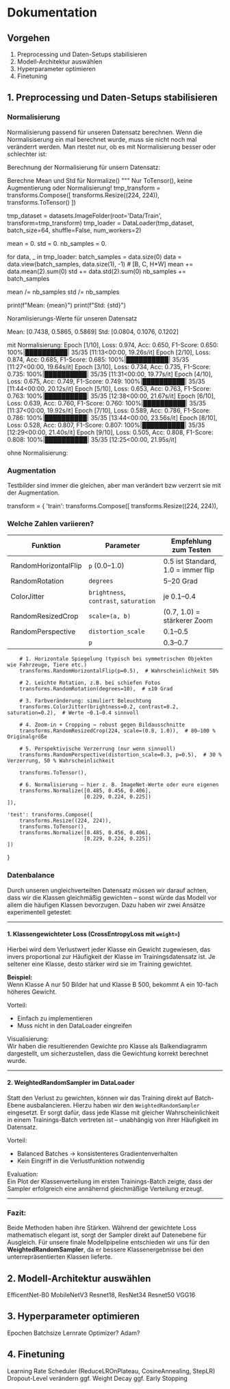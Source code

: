 # Dokumentation
## Vorgehen
1. Preprocessing und Daten-Setups stabilisieren
2. Modell-Architektur auswählen
3. Hyperparameter optimieren
4. Finetuning


## 1. Preprocessing und Daten-Setups stabilisieren
### Normalisierung
Normalisierung passend für unseren Datensatz berechnen. Wenn die Normalisiserung ein mal berechnet wurde, muss sie nicht noch mal veränderrt werden. Man rtestet nur, ob es mit Normalisierung besser oder schlechter ist: 

Berechnung der Normalisierung für unsern Datensatz:

Berechne Mean und Std für Normalize()
"""
 Nur ToTensor(), keine Augmentierung oder Normalisierung!
tmp_transform = transforms.Compose([
    transforms.Resize((224, 224)),
    transforms.ToTensor()
])

tmp_dataset = datasets.ImageFolder(root='Data/Train', transform=tmp_transform)
tmp_loader = DataLoader(tmp_dataset, batch_size=64, shuffle=False, num_workers=2)

mean = 0.
std = 0.
nb_samples = 0.

for data, _ in tmp_loader:
    batch_samples = data.size(0)
    data = data.view(batch_samples, data.size(1), -1)  # [B, C, H*W]
    mean += data.mean(2).sum(0)
    std += data.std(2).sum(0)
    nb_samples += batch_samples

mean /= nb_samples
std /= nb_samples

print(f"Mean: {mean}")
print(f"Std: {std}")


Noramlisierungs-Werte für unseren Datensatz

Mean: [0.7438, 0.5865, 0.5869]
Std: [0.0804, 0.1076, 0.1202]

mit Normalisierung:
Epoch [1/10], Loss: 0.974, Acc: 0.650, F1-Score: 0.650: 100%|██████████| 35/35 [11:13<00:00, 19.26s/it]
Epoch [2/10], Loss: 0.874, Acc: 0.685, F1-Score: 0.685: 100%|██████████| 35/35 [11:27<00:00, 19.64s/it]
Epoch [3/10], Loss: 0.734, Acc: 0.735, F1-Score: 0.735: 100%|██████████| 35/35 [11:31<00:00, 19.77s/it]
Epoch [4/10], Loss: 0.675, Acc: 0.749, F1-Score: 0.749: 100%|██████████| 35/35 [11:44<00:00, 20.12s/it]
Epoch [5/10], Loss: 0.653, Acc: 0.763, F1-Score: 0.763: 100%|██████████| 35/35 [12:38<00:00, 21.67s/it]
Epoch [6/10], Loss: 0.639, Acc: 0.760, F1-Score: 0.760: 100%|██████████| 35/35 [11:37<00:00, 19.92s/it]
Epoch [7/10], Loss: 0.589, Acc: 0.786, F1-Score: 0.786: 100%|██████████| 35/35 [13:44<00:00, 23.56s/it]
Epoch [8/10], Loss: 0.528, Acc: 0.807, F1-Score: 0.807: 100%|██████████| 35/35 [12:29<00:00, 21.40s/it]
Epoch [9/10], Loss: 0.505, Acc: 0.808, F1-Score: 0.808: 100%|██████████| 35/35 [12:25<00:00, 21.95s/it]

ohne Normalisierung:


### Augmentation
Testbilder sind immer die gleichen, aber man verändert bzw verzerrt sie mit der Augmentation.

transform = {
    'train': transforms.Compose([
        transforms.Resize((224, 224)),

### Welche Zahlen variieren?

| Funktion              | Parameter                          | Empfehlung zum Testen                    |
|-----------------------|-------------------------------------|------------------------------------------|
| RandomHorizontalFlip  | `p` (0.0–1.0)                       | 0.5 ist Standard, 1.0 = immer flip        |
| RandomRotation        | `degrees`                           | 5–20 Grad                                 |
| ColorJitter           | `brightness`, `contrast`, `saturation` | je 0.1–0.4                             |
| RandomResizedCrop     | `scale=(a, b)`                      | (0.7, 1.0) = stärkerer Zoom               |
| RandomPerspective     | `distortion_scale`                  | 0.1–0.5                                   |
|                       | `p`                                 | 0.3–0.7                                   |

        # 1. Horizontale Spiegelung (typisch bei symmetrischen Objekten wie Fahrzeuge, Tiere etc.)
        transforms.RandomHorizontalFlip(p=0.5),  # Wahrscheinlichkeit 50%

        # 2. Leichte Rotation, z.B. bei schiefen Fotos
        transforms.RandomRotation(degrees=10),  # ±10 Grad

        # 3. Farbveränderung: simuliert Beleuchtung
        transforms.ColorJitter(brightness=0.2, contrast=0.2, saturation=0.2),  # Werte ~0.1–0.4 sinnvoll

        # 4. Zoom-in + Cropping → robust gegen Bildausschnitte
        transforms.RandomResizedCrop(224, scale=(0.8, 1.0)),  # 80–100 % Originalgröße

        # 5. Perspektivische Verzerrung (nur wenn sinnvoll)
        transforms.RandomPerspective(distortion_scale=0.3, p=0.5),  # 30 % Verzerrung, 50 % Wahrscheinlichkeit

        transforms.ToTensor(),

        # 6. Normalisierung – hier z. B. ImageNet-Werte oder eure eigenen
        transforms.Normalize([0.485, 0.456, 0.406],
                             [0.229, 0.224, 0.225])
    ]),

    'test': transforms.Compose([
        transforms.Resize((224, 224)),
        transforms.ToTensor(),
        transforms.Normalize([0.485, 0.456, 0.406],
                             [0.229, 0.224, 0.225])
    ])
}


### Datenbalance

Durch unseren ungleichverteilten Datensatz müssen wir darauf achten, dass wir die Klassen gleichmäßig gewichten – sonst würde das Modell vor allem die häufigen Klassen bevorzugen. Dazu haben wir zwei Ansätze experimentell getestet:

---

#### 1. Klassengewichteter Loss (CrossEntropyLoss mit `weight=`)

Hierbei wird dem Verlustwert jeder Klasse ein Gewicht zugewiesen, das invers proportional zur Häufigkeit der Klasse im Trainingsdatensatz ist. Je seltener eine Klasse, desto stärker wird sie im Training gewichtet.

**Beispiel:**  
Wenn Klasse A nur 50 Bilder hat und Klasse B 500, bekommt A ein 10-fach höheres Gewicht.

 Vorteil:
- Einfach zu implementieren
- Muss nicht in den DataLoader eingreifen

 Visualisierung:  
Wir haben die resultierenden Gewichte pro Klasse als Balkendiagramm dargestellt, um sicherzustellen, dass die Gewichtung korrekt berechnet wurde.

---

#### 2. WeightedRandomSampler im DataLoader

Statt den Verlust zu gewichten, können wir das Training direkt auf Batch-Ebene ausbalancieren. Hierzu haben wir den `WeightedRandomSampler` eingesetzt. Er sorgt dafür, dass jede Klasse mit gleicher Wahrscheinlichkeit in einem Trainings-Batch vertreten ist – unabhängig von ihrer Häufigkeit im Datensatz.

Vorteil:
- Balanced Batches → konsistenteres Gradientenverhalten
- Kein Eingriff in die Verlustfunktion notwendig

Evaluation:  
Ein Plot der Klassenverteilung im ersten Trainings-Batch zeigte, dass der Sampler erfolgreich eine annähernd gleichmäßige Verteilung erzeugt.

---

### Fazit:

Beide Methoden haben ihre Stärken. Während der gewichtete Loss mathematisch elegant ist, sorgt der Sampler direkt auf Datenebene für Ausgleich. Für unsere finale Modellpipeline entschieden wir uns für den 
**WeightedRandomSampler**, da er bessere Klassenergebnisse bei den unterrepräsentierten Klassen lieferte.


## 2. Modell-Architektur auswählen
EfficentNet-B0
MobileNetV3
Resnet18, ResNet34 Resnet50
VGG16

## 3. Hyperparameter optimieren
Epochen
Batchsize
Lernrate
Optimizer?
Adam?

## 4. Finetuning
Learning Rate Scheduler (ReduceLROnPlateau, CosineAnnealing, StepLR)
Dropout-Level verändern
ggf. Weight Decay
ggf. Early Stopping
